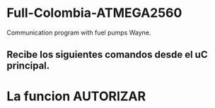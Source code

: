 # Full-Colombia-ATMEGA2560
Communication program with fuel pumps Wayne.

## Recibe los siguientes comandos desde el uC principal.
# La funcion AUTORIZAR


